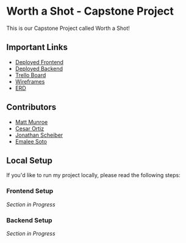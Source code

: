 # Worth a Shot - Capstone Project

This is our Capstone Project called Worth a Shot!

## Important Links

- [Deployed Frontend]()
- [Deployed Backend]()
- [Trello Board](https://trello.com/b/41mhSL26/worth-a-shot-group-6-capstone)
- [Wireframes](https://whimsical.com/worth-a-shot-Ve33oA8m3TCiNNJxam5dGJ)
- [ERD](https://cloud.smartdraw.com/editor.aspx?depoId=39282039&credID=-42278956&pubDocShare=156DAD5C930F80FB15FB0D65C4004AA7BE6)

## Contributors

- [Matt Munroe](https://github.com/MattNMunroe)
- [Cesar Ortiz](https://github.com/CeazTheMoment)
- [Jonathan Scheiber](https://github.com/Scheiber)
- [Emalee Soto](https://github.com/EmaleeSoto)

## Local Setup

If you'd like to run my project locally, please read the following steps:

### Frontend Setup

_Section in Progress_

### Backend Setup

_Section in Progress_
